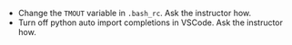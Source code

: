 - Change the `TMOUT` variable in `.bash_rc`. Ask the instructor how.
- Turn off python auto import completions in VSCode. Ask the instructor how.
